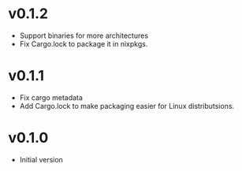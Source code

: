 # v0.1.2

- Support binaries for more architectures
- Fix Cargo.lock to package it in nixpkgs.

# v0.1.1

- Fix cargo metadata
- Add Cargo.lock to make packaging easier for Linux distributsions.

# v0.1.0

- Initial version
